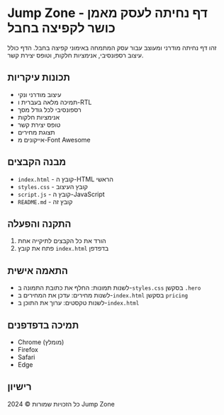 # Jump Zone - דף נחיתה לעסק מאמן כושר לקפיצה בחבל

זהו דף נחיתה מודרני ומעוצב עבור עסק המתמחה באימוני קפיצה בחבל. הדף כולל עיצוב רספונסיבי, אנימציות חלקות, וטופס יצירת קשר.

## תכונות עיקריות

- עיצוב מודרני ונקי
- תמיכה מלאה בעברית ו-RTL
- רספונסיבי לכל גודל מסך
- אנימציות חלקות
- טופס יצירת קשר
- תצוגת מחירים
- אייקונים מ-Font Awesome

## מבנה הקבצים

- `index.html` - קובץ ה-HTML הראשי
- `styles.css` - קובץ העיצוב
- `script.js` - קובץ ה-JavaScript
- `README.md` - קובץ זה

## התקנה והפעלה

1. הורד את כל הקבצים לתיקייה אחת
2. פתח את קובץ `index.html` בדפדפן

## התאמה אישית

- לשנות תמונות: החלף את כתובת התמונה ב-`styles.css` בסקשן `.hero`
- לשנות מחירים: עדכן את המחירים ב-`index.html` בסקשן `pricing`
- לשנות טקסטים: ערוך את התוכן ב-`index.html`

## תמיכה בדפדפנים

- Chrome (מומלץ)
- Firefox
- Safari
- Edge

## רישיון

כל הזכויות שמורות © 2024 Jump Zone 
